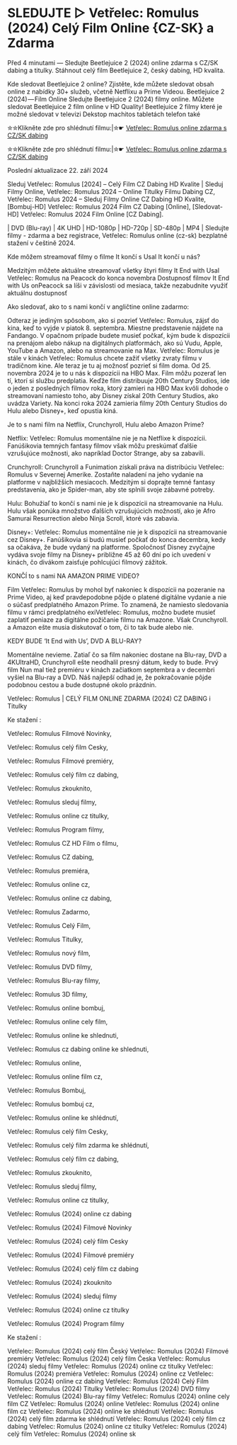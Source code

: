 # SLEDUJTE ▷ Vetřelec: Romulus (2024) Celý Film Online {CZ-SK} a Zdarma

Před 4 minutami — Sledujte Beetlejuice 2 (2024) online zdarma s CZ/SK dabing a titulky. Stáhnout celý film Beetlejuice 2, český dabing, HD kvalita.

Kde sledovat Beetlejuice 2 online? Zjistěte, kde můžete sledovat obsah online z nabídky 30+ služeb, včetně Netflixu a Prime Videou. Beetlejuice 2 (2024) — Film Online Sledujte Beetlejuice 2 (2024) filmy online. Můžete sledovat Beetlejuice 2 film online v HD Quality! Beetlejuice 2 filmy které je možné sledovat v televizi Dekstop machitos tabletách telefon také


✮✮Klikněte zde pro shlédnutí filmu:|✮☛ [Vetřelec: Romulus online zdarma s CZ/SK dabing](https://crotx.online/sk/movie/945961/votrelec-romulus.github)

✮✮Klikněte zde pro shlédnutí filmu:|✮☛ [Vetřelec: Romulus online zdarma s CZ/SK dabing](https://crotx.online/sk/movie/945961/votrelec-romulus.github)

Poslední aktualizace 22. září 2024


Sleduj Vetřelec: Romulus [2024] – Celý Film CZ Dabing HD Kvalite | Sleduj Filmy Online, Vetřelec: Romulus 2024 – Online Titulky Filmu Dabing CZ, Vetřelec: Romulus 2024 – Sleduj Filmy Online CZ Dabing HD Kvalite, [Bombuj-HD] Vetřelec: Romulus 2024 Film CZ Dabing [Online], [Sledovat-HD] Vetřelec: Romulus 2024 Film Online [CZ Dabing].

| DVD (Blu-ray) | 4K UHD | HD-1080p | HD-720p | SD-480p | MP4 | Sledujte filmy - zdarma a bez registrace, Vetřelec: Romulus online (cz-sk) bezplatné stažení v češtině 2024.

Kde môžem streamovať filmy o filme It končí s Usal It končí u nás?

Medzitým môžete aktuálne streamovať všetky štyri filmy It End with Usal Vetřelec: Romulus na Peacock do konca novembra Dostupnosť filmov It End with Us onPeacock sa líši v závislosti od mesiaca, takže nezabudnite využiť aktuálnu dostupnosť

Ako sledovať, ako to s nami končí v angličtine online zadarmo:

Odteraz je jediným spôsobom, ako si pozrieť Vetřelec: Romulus, zájsť do kina, keď to vyjde v piatok 8. septembra. Miestne predstavenie nájdete na Fandango. V opačnom prípade budete musieť počkať, kým bude k dispozícii na prenájom alebo nákup na digitálnych platformách, ako sú Vudu, Apple, YouTube a Amazon, alebo na streamovanie na Max. Vetřelec: Romulus je stále v kinách Vetřelec: Romulus chcete zažiť všetky zvraty filmu v tradičnom kine. Ale teraz je tu aj možnosť pozrieť si film doma. Od 25. novembra 2024 je to u nás k dispozícii na HBO Max. Film môžu pozerať len tí, ktorí si službu predplatia. Keďže film distribuuje 20th Century Studios, ide o jeden z posledných filmov roka, ktorý zamieri na HBO Max kvôli dohode o streamovaní namiesto toho, aby Disney získal 20th Century Studios, ako uvádza Variety. Na konci roka 2024 zamieria filmy 20th Century Studios do Hulu alebo Disney+, keď opustia kiná.

Je to s nami film na Netflix, Crunchyroll, Hulu alebo Amazon Prime?

Netflix: Vetřelec: Romulus momentálne nie je na Netflixe k dispozícii. Fanúšikovia temných fantasy filmov však môžu preskúmať ďalšie vzrušujúce možnosti, ako napríklad Doctor Strange, aby sa zabavili.

Crunchyroll: Crunchyroll a Funimation získali práva na distribúciu Vetřelec: Romulus v Severnej Amerike. Zostaňte naladení na jeho vydanie na platforme v najbližších mesiacoch. Medzitým si doprajte temné fantasy predstavenia, ako je Spider-man, aby ste splnili svoje zábavné potreby.

Hulu: Bohužiaľ to končí s nami nie je k dispozícii na streamovanie na Hulu. Hulu však ponúka množstvo ďalších vzrušujúcich možností, ako je Afro Samurai Resurrection alebo Ninja Scroll, ktoré vás zabavia.

Disney+: Vetřelec: Romulus momentálne nie je k dispozícii na streamovanie cez Disney+. Fanúšikovia si budú musieť počkať do konca decembra, kedy sa očakáva, že bude vydaný na platforme. Spoločnosť Disney zvyčajne vydáva svoje filmy na Disney+ približne 45 až 60 dní po ich uvedení v kinách, čo divákom zaisťuje pohlcujúci filmový zážitok.

KONČÍ to s nami NA AMAZON PRIME VIDEO?

Film Vetřelec: Romulus by mohol byť nakoniec k dispozícii na pozeranie na Prime Video, aj keď pravdepodobne pôjde o platené digitálne vydanie a nie o súčasť predplatného Amazon Prime. To znamená, že namiesto sledovania filmu v rámci predplatného exiVetřelec: Romulus, možno budete musieť zaplatiť peniaze za digitálne požičanie filmu na Amazone. Však Crunchyroll. a Amazon ešte musia diskutovať o tom, či to tak bude alebo nie.

KEDY BUDE ‘It End with Us’, DVD A BLU-RAY?

Momentálne nevieme. Zatiaľ čo sa film nakoniec dostane na Blu-ray, DVD a 4KUltraHD, Crunchyroll ešte neodhalil presný dátum, kedy to bude. Prvý film Nun mal tiež premiéru v kinách začiatkom septembra a v decembri vyšiel na Blu-ray a DVD. Náš najlepší odhad je, že pokračovanie pôjde podobnou cestou a bude dostupné okolo prázdnin.

Vetřelec: Romulus | CELÝ FILM ONLINE ZDARMA (2024) CZ DABING i Titulky

Ke stažení :

Vetřelec: Romulus Filmové Novinky,

Vetřelec: Romulus celý film Cesky,

Vetřelec: Romulus Filmové premiéry,

Vetřelec: Romulus celý film cz dabing,

Vetřelec: Romulus zkouknito,

Vetřelec: Romulus sleduj filmy,

Vetřelec: Romulus online cz titulky,

Vetřelec: Romulus Program filmy,

Vetřelec: Romulus CZ HD Film o filmu,

Vetřelec: Romulus CZ dabing,

Vetřelec: Romulus premiéra,

Vetřelec: Romulus online cz,

Vetřelec: Romulus online cz dabing,

Vetřelec: Romulus Zadarmo,

Vetřelec: Romulus Celý Film,

Vetřelec: Romulus Titulky,

Vetřelec: Romulus nový film,

Vetřelec: Romulus DVD filmy,

Vetřelec: Romulus Blu-ray filmy,

Vetřelec: Romulus 3D filmy,

Vetřelec: Romulus online bombuj,

Vetřelec: Romulus online cely film,

Vetřelec: Romulus online ke shlednuti,

Vetřelec: Romulus cz dabing online ke shlednuti,

Vetřelec: Romulus online,

Vetřelec: Romulus online film cz,

Vetřelec: Romulus Bombuj,

Vetřelec: Romulus bombuj cz,

Vetřelec: Romulus online ke shlédnutí,

Vetřelec: Romulus celý film Cesky,

Vetřelec: Romulus celý film zdarma ke shlédnutí,

Vetřelec: Romulus celý film cz dabing,

Vetřelec: Romulus zkouknito,

Vetřelec: Romulus sleduj filmy,

Vetřelec: Romulus online cz titulky,

Vetřelec: Romulus (2024) online cz dabing

Vetřelec: Romulus (2024) Filmové Novinky

Vetřelec: Romulus (2024) celý film Cesky

Vetřelec: Romulus (2024) Filmové premiéry

Vetřelec: Romulus (2024) celý film cz dabing

Vetřelec: Romulus (2024) zkouknito

Vetřelec: Romulus (2024) sleduj filmy

Vetřelec: Romulus (2024) online cz titulky

Vetřelec: Romulus (2024) Program filmy

Ke stažení :

Vetřelec: Romulus (2024) celý film Český Vetřelec: Romulus (2024) Filmové premiéry Vetřelec: Romulus (2024) celý film Česka Vetřelec: Romulus (2024) sleduj filmy Vetřelec: Romulus (2024) online cz titulky Vetřelec: Romulus (2024) premiéra Vetřelec: Romulus (2024) online cz Vetřelec: Romulus (2024) online cz dabing Vetřelec: Romulus (2024) Celý Film Vetřelec: Romulus (2024) Titulky Vetřelec: Romulus (2024) DVD filmy Vetřelec: Romulus (2024) Blu-ray filmy Vetřelec: Romulus (2024) online cely film CZ Vetřelec: Romulus (2024) online Vetřelec: Romulus (2024) online film cz Vetřelec: Romulus (2024) online ke shlédnutí Vetřelec: Romulus (2024) celý film zdarma ke shlédnutí Vetřelec: Romulus (2024) celý film cz dabing Vetřelec: Romulus (2024) online cz titulky Vetřelec: Romulus (2024) celý film Vetřelec: Romulus (2024) online sk
